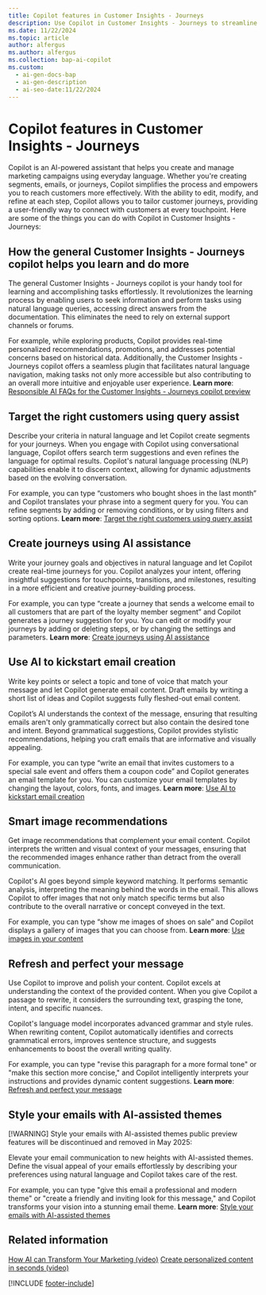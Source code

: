 ```yaml
---
title: Copilot features in Customer Insights - Journeys
description: Use Copilot in Customer Insights - Journeys to streamline your marketing campaigns. Create and manage segments, emails, and journeys with AI assistance.
ms.date: 11/22/2024
ms.topic: article
author: alfergus
ms.author: alfergus
ms.collection: bap-ai-copilot
ms.custom:
  - ai-gen-docs-bap
  - ai-gen-description
  - ai-seo-date:11/22/2024
---
```


# Copilot features in Customer Insights - Journeys

Copilot is an AI-powered assistant that helps you create and manage marketing campaigns using everyday language. Whether you're creating segments, emails, or journeys, Copilot simplifies the process and empowers you to reach customers more effectively. With the ability to edit, modify, and refine at each step, Copilot allows you to tailor customer journeys, providing a user-friendly way to connect with customers at every touchpoint. Here are some of the things you can do with Copilot in Customer Insights - Journeys:

## How the general Customer Insights - Journeys copilot helps you learn and do more

The general Customer Insights - Journeys copilot is your handy tool for learning and accomplishing tasks effortlessly. It revolutionizes the learning process by enabling users to seek information and perform tasks using natural language queries, accessing direct answers from the documentation. This eliminates the need to rely on external support channels or forums.

For example, while exploring products, Copilot provides real-time personalized recommendations, promotions, and addresses potential concerns based on historical data. Additionally, the Customer Insights - Journeys copilot offers a seamless plugin that facilitates natural language navigation, making tasks not only more accessible but also contributing to an overall more intuitive and enjoyable user experience. **Learn more**: [Responsible AI FAQs for the Customer Insights - Journeys copilot preview](faqs-copilot-general.md)

## Target the right customers using query assist

Describe your criteria in natural language and let Copilot create segments for your journeys. When you engage with Copilot using conversational language, Copilot offers search term suggestions and even refines the language for optimal results. Copilot's natural language processing (NLP) capabilities enable it to discern context, allowing for dynamic adjustments based on the evolving conversation.

For example, you can type “customers who bought shoes in the last month” and Copilot translates your phrase into a segment query for you. You can refine segments by adding or removing conditions, or by using filters and sorting options. **Learn more**: [Target the right customers using query assist](real-time-marketing-natural-language-segments.md)

## Create journeys using AI assistance

Write your journey goals and objectives in natural language and let Copilot create real-time journeys for you. Copilot analyzes your intent, offering insightful suggestions for touchpoints, transitions, and milestones, resulting in a more efficient and creative journey-building process.

For example, you can type “create a journey that sends a welcome email to all customers that are part of the loyalty member segment” and Copilot generates a journey suggestion for you. You can edit or modify your journeys by adding or deleting steps, or by changing the settings and parameters. **Learn more**: [Create journeys using AI assistance](real-time-marketing-use-copilot-create-journey.md)

## Use AI to kickstart email creation

Write key points or select a topic and tone of voice that match your message and let Copilot generate email content. Draft emails by writing a short list of ideas and Copilot suggests fully fleshed-out email content.

Copilot’s AI understands the context of the message, ensuring that resulting emails aren't only grammatically correct but also contain the desired tone and intent. Beyond grammatical suggestions, Copilot provides stylistic recommendations, helping you craft emails that are informative and visually appealing.

For example, you can type “write an email that invites customers to a special sale event and offers them a coupon code” and Copilot generates an email template for you. You can customize your email templates by changing the layout, colors, fonts, and images. **Learn more**: [Use AI to kickstart email creation](content-ideas.md)

## Smart image recommendations

Get image recommendations that complement your email content. Copilot interprets the written and visual context of your messages, ensuring that the recommended images enhance rather than detract from the overall communication.

Copilot's AI goes beyond simple keyword matching. It performs semantic analysis, interpreting the meaning behind the words in the email. This allows Copilot to offer images that not only match specific terms but also contribute to the overall narrative or concept conveyed in the text.

For example, you can type “show me images of shoes on sale” and Copilot displays a gallery of images that you can choose from. **Learn more**: [Use images in your content](upload-images-files.md#use-images-in-your-content)

## Refresh and perfect your message

Use Copilot to improve and polish your content. Copilot excels at understanding the context of the provided content. When you give Copilot a passage to rewrite, it considers the surrounding text, grasping the tone, intent, and specific nuances.

Copilot's language model incorporates advanced grammar and style rules. When rewriting content, Copilot automatically identifies and corrects grammatical errors, improves sentence structure, and suggests enhancements to boost the overall writing quality.

For example, you can type "revise this paragraph for a more formal tone" or "make this section more concise," and Copilot intelligently interprets your instructions and provides dynamic content suggestions. **Learn more**: [Refresh and perfect your message](content-rewrite.md)

## Style your emails with AI-assisted themes

[!WARNING] Style your emails with AI-assisted themes public preview features will be discontinued and removed in May 2025:

Elevate your email communication to new heights with AI-assisted themes. Define the visual appeal of your emails effortlessly by describing your preferences using natural language and Copilot takes care of the rest.

For example, you can type "give this email a professional and modern theme" or "create a friendly and inviting look for this message," and Copilot transforms your vision into a stunning email theme. **Learn more**: [Style your emails with AI-assisted themes](email-theme.md)

## Related information

[How AI can Transform Your Marketing (video)](https://youtu.be/zk_QcHAb4cU)
[Create personalized content in seconds (video)](https://youtu.be/1Lgodu6A2ZM)

[!INCLUDE [footer-include](./includes/footer-banner.md)]
